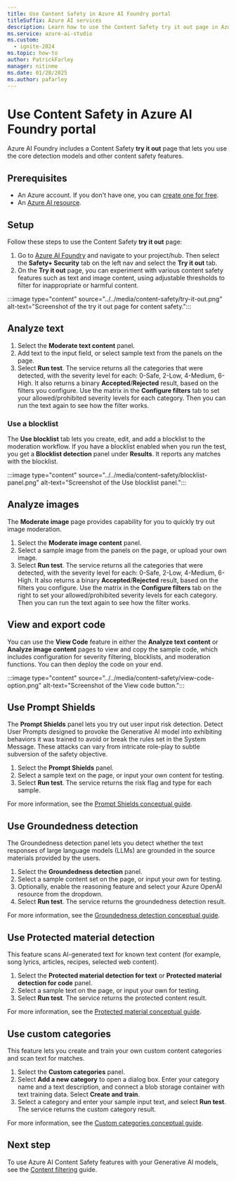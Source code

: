 ```yaml
---
title: Use Content Safety in Azure AI Foundry portal
titleSuffix: Azure AI services
description: Learn how to use the Content Safety try it out page in Azure AI Foundry portal to experiment with various content safety features such as text and image content, using adjustable thresholds to filter for inappropriate or harmful content.
ms.service: azure-ai-studio
ms.custom:
  - ignite-2024
ms.topic: how-to
author: PatrickFarley
manager: nitinme
ms.date: 01/28/2025
ms.author: pafarley
---
```


# Use Content Safety in Azure AI Foundry portal 

Azure AI Foundry includes a Content Safety **try it out** page that lets you use the core detection models and other content safety features.

## Prerequisites 

- An Azure account. If you don't have one, you can [create one for free](https://azure.microsoft.com/pricing/purchase-options/azure-account?icid=ai-services). 
- An [Azure AI resource](https://ms.portal.azure.com/#view/Microsoft_Azure_ProjectOxford/CognitiveServicesHub/~/AIServices). 


## Setup

Follow these steps to use the Content Safety **try it out** page: 

1. Go to [Azure AI Foundry](https://ai.azure.com/) and navigate to your project/hub. Then select the **Safety+ Security** tab on the left nav and select the **Try it out** tab.
1. On the **Try it out** page, you can experiment with various content safety features such as text and image content, using adjustable thresholds to filter for inappropriate or harmful content.

:::image type="content" source="../../media/content-safety/try-it-out.png" alt-text="Screenshot of the try it out page for content safety.":::
    
## Analyze text

1. Select the **Moderate text content** panel.
1. Add text to the input field, or select sample text from the panels on the page. 
1. Select **Run test**.
    The service returns all the categories that were detected, with the severity level for each: 0-Safe, 2-Low, 4-Medium, 6-High. It also returns a binary **Accepted**/**Rejected** result, based on the filters you configure. Use the matrix in the **Configure filters** tab to set your allowed/prohibited severity levels for each category. Then you can run the text again to see how the filter works. 

### Use a blocklist 

The **Use blocklist** tab lets you create, edit, and add a blocklist to the moderation workflow. If you have a blocklist enabled when you run the test, you get a **Blocklist detection** panel under **Results**. It reports any matches with the blocklist.

:::image type="content" source="../../media/content-safety/blocklist-panel.png" alt-text="Screenshot of the Use blocklist panel.":::

## Analyze images

The **Moderate image** page provides capability for you to quickly try out image moderation.

1. Select the **Moderate image content** panel. 
1. Select a sample image from the panels on the page, or upload your own image. 
1. Select **Run test**. 
    The service returns all the categories that were detected, with the severity level for each: 0-Safe, 2-Low, 4-Medium, 6-High. It also returns a binary **Accepted**/**Rejected** result, based on the filters you configure. Use the matrix in the **Configure filters** tab on the right to set your allowed/prohibited severity levels for each category. Then you can run the text again to see how the filter works.

## View and export code 

You can use the **View Code** feature in either the **Analyze text content** or **Analyze image content** pages to view and copy the sample code, which includes configuration for severity filtering, blocklists, and moderation functions. You can then deploy the code on your end.

:::image type="content" source="../../media/content-safety/view-code-option.png" alt-text="Screenshot of the View code button.":::

## Use Prompt Shields 

The **Prompt Shields** panel lets you try out user input risk detection. Detect User Prompts designed to provoke the Generative AI model into exhibiting behaviors it was trained to avoid or break the rules set in the System Message. These attacks can vary from intricate role-play to subtle subversion of the safety objective. 

1. Select the **Prompt Shields** panel. 
1. Select a sample text on the page, or input your own content for testing.
1. Select **Run test**. 
    The service returns the risk flag and type for each sample. 

For more information, see the [Prompt Shields conceptual guide](/azure/ai-services/content-safety/concepts/jailbreak-detection). 



## Use Groundedness detection

The Groundedness detection panel lets you detect whether the text responses of large language models (LLMs) are grounded in the source materials provided by the users.

1. Select the **Groundedness detection** panel.
1. Select a sample content set on the page, or input your own for testing.
1. Optionally, enable the reasoning feature and select your Azure OpenAI resource from the dropdown.
1. Select **Run test**. 
    The service returns the groundedness detection result.


For more information, see the [Groundedness detection conceptual guide](/azure/ai-services/content-safety/concepts/groundedness).


## Use Protected material detection

This feature scans AI-generated text for known text content (for example, song lyrics, articles, recipes, selected web content).

1. Select the **Protected material detection for text** or **Protected material detection for code** panel.
1. Select a sample text on the page, or input your own for testing.
1. Select **Run test**. 
    The service returns the protected content result.

For more information, see the [Protected material conceptual guide](/azure/ai-services/content-safety/concepts/protected-material).

## Use custom categories

This feature lets you create and train your own custom content categories and scan text for matches. 

1. Select the **Custom categories** panel.
1. Select **Add a new category** to open a dialog box. Enter your category name and a text description, and connect a blob storage container with text training data. Select **Create and train**. 
1. Select a category and enter your sample input text, and select **Run test**. 
    The service returns the custom category result.


For more information, see the [Custom categories conceptual guide](/azure/ai-services/content-safety/concepts/custom-categories).


## Next step

To use Azure AI Content Safety features with your Generative AI models, see the [Content filtering](../../concepts/content-filtering.md) guide.
